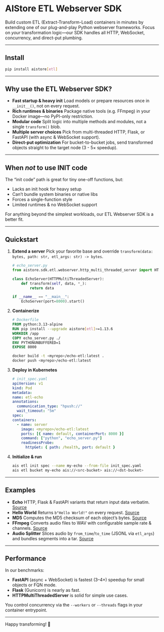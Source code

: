 # AIStore ETL Webserver SDK

Build custom ETL (Extract-Transform-Load) containers in minutes by extending one of our plug-and-play Python webserver frameworks. Focus on *your* transformation logic—our SDK handles all HTTP, WebSocket, concurrency, and direct-put plumbing.

---

## Install

```bash
pip install aistore[etl]
```

---

## Why use the ETL Webserver SDK?

* **Fast startup & heavy init**
  Load models or prepare resources once in `__init__()`, not on every request.
* **Rich runtimes & binaries**
  Package native tools (e.g. FFmpeg) in your Docker image—no PyPI-only restriction.
* **Modular code**
  Split logic into multiple methods and modules, not a single `transform()` blob.
* **Multiple server choices**
  Pick from multi-threaded HTTP, Flask, or FastAPI (with async & WebSocket support).
* **Direct-put optimization**
  For bucket-to-bucket jobs, send transformed objects straight to the target node (3 - 5× speedup).

---

## When *not* to use INIT code

The “init code” path is great for tiny one-off functions, but:

* Lacks an init hook for heavy setup
* Can’t bundle system binaries or native libs
* Forces a single-function style
* Limited runtimes & no WebSocket support

For anything beyond the simplest workloads, our ETL Webserver SDK is a better fit.

---

## Quickstart

1. **Extend a server**
   Pick your favorite base and override `transform(data: bytes, path: str, etl_args: str) -> bytes`.

    ```python
    # echo_server.py
    from aistore.sdk.etl.webserver.http_multi_threaded_server import HTTPMultiThreadedServer

    class EchoServer(HTTPMultiThreadedServer):
        def transform(self, data, *_):
            return data

    if __name__ == "__main__":
        EchoServer(port=8000).start()
    ```

2. **Containerize**

    ```dockerfile
    # Dockerfile
    FROM python:3.13-alpine
    RUN pip install --upgrade aistore[etl]>=1.13.6
    WORKDIR /app
    COPY echo_server.py ./
    ENV PYTHONUNBUFFERED=1
    EXPOSE 8000
    ```

    ```bash
    docker build -t <myrepo>/echo-etl:latest .
    docker push <myrepo>/echo-etl:latest
    ```

3. **Deploy in Kubernetes**

    ```yaml
    # init_spec.yaml
    apiVersion: v1
    kind: Pod
    metadata:
    name: etl-echo
    annotations:
      communication_type: "hpush://"
      wait_timeout: "5m"
    spec:
    containers:
      - name: server
        image: <myrepo>/echo-etl:latest
        ports: [{ name: default, containerPort: 8000 }]
        command: ["python", "echo_server.py"]
        readinessProbe:
          httpGet: { path: /health, port: default }
    ```

4. **Initialize & run**

    ```bash
    ais etl init spec --name my-echo --from-file init_spec.yaml
    ais etl bucket my-echo ais://<src-bucket> ais://<dst-bucket>
    ```

---

## Examples

* **Echo**
  HTTP, Flask & FastAPI variants that return input data verbatim.
  [Source](https://github.com/NVIDIA/ais-etl/tree/main/transformers/echo)
* **Hello World**
  Returns `b"Hello World!"` on every request.
  [Source](https://github.com/NVIDIA/ais-etl/tree/main/transformers/hello_world)
* **MD5**
  Computes the MD5 checksum of each object’s bytes.
  [Source](https://github.com/NVIDIA/ais-etl/tree/main/transformers/md5)
* **FFmpeg**
  Converts audio files to WAV with configurable sample rate & channels.
  [Source](https://github.com/NVIDIA/ais-etl/tree/main/transformers/FFmpeg)
* **Audio Splitter**
  Slices audio by `from_time`/`to_time` (JSONL via `etl_args`) and bundles segments into a tar.
  [Source](https://github.com/NVIDIA/ais-etl/tree/main/transformers/NeMo/audio_split_consolidate)

---

## Performance

In our benchmarks:

* **FastAPI** (async + WebSocket) is fastest (3–4×) speedup for small objects or FQN mode.
* **Flask** (Gunicorn) is nearly as fast.
* **HTTPMultiThreadedServer** is solid for simple use cases.

You control concurrency via the `--workers` or `--threads` flags in your container entrypoint.

---

Happy transforming! 🎉
